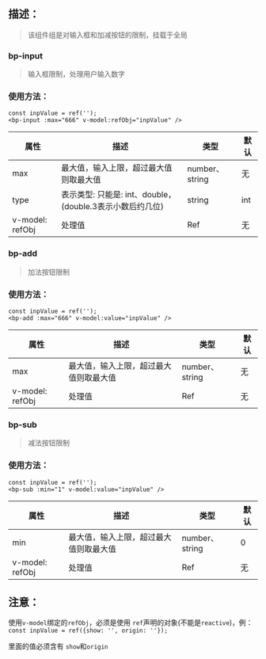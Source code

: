 ## 描述：

> 该组件组是对输入框和加减按钮的限制，挂载于全局

### bp-input

> 输入框限制，处理用户输入数字

### 使用方法：

```vue
const inpValue = ref('');
<bp-input :max="666" v-model:refObj="inpValue" />
```

| 属性            | 描述                                                      | 类型           | 默认 |
| --------------- | --------------------------------------------------------- | -------------- | ---- |
| max             | 最大值，输入上限，超过最大值则取最大值                    | number、string | 无   |
| type            | 表示类型: 只能是: int、double，(double.3表示小数后约几位) | string         | int  |
| v-model: refObj | 处理值                                                    | Ref            | 无   |



### bp-add

> 加法按钮限制

### 使用方法：

```vue
const inpValue = ref('');
<bp-add :max="666" v-model:value="inpValue" />
```

| 属性            | 描述                                   | 类型           | 默认 |
| --------------- | -------------------------------------- | -------------- | ---- |
| max             | 最大值，输入上限，超过最大值则取最大值 | number、string | 无   |
| v-model: refObj | 处理值                                 | Ref            | 无   |



### bp-sub

> 减法按钮限制

### 使用方法：

```vue
const inpValue = ref('');
<bp-sub :min="1" v-model:value="inpValue" />
```

| 属性            | 描述                                   | 类型           | 默认 |
| --------------- | -------------------------------------- | -------------- | ---- |
| min             | 最大值，输入上限，超过最大值则取最大值 | number、string | 0    |
| v-model: refObj | 处理值                                 | Ref            | 无   |



## 注意：

使用```v-model```绑定的```refObj```，必须是使用 ```ref```声明的对象(不能是```reactive```)，例：```const inpValue = ref({show: '', origin: ''});```

里面的值必须含有 ```show```和```origin```
